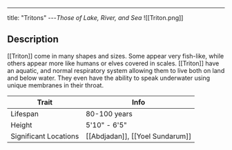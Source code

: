 ---
title: "Tritons"
---*Those of Lake, River, and Sea*
![[Triton.png]]

## Description
[[Triton]] come in many shapes and sizes. Some appear very fish-like, while others appear more like humans or elves covered in scales. [[Triton]] have an aquatic, and normal respiratory system allowing them to live both on land and below water. They even have the ability to speak underwater using unique membranes in their throat.

| Trait | Info |
| --- | --- |
| Lifespan | 80-100 years |
| Height | 5'10" - 6'5" |
| Significant Locations | [[Abdjadan]], [[Yoel Sundarum]] |